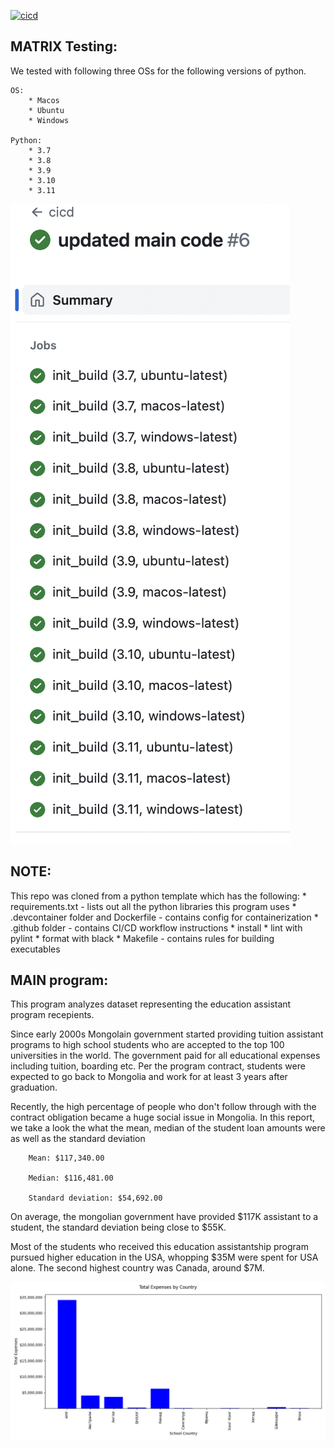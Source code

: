 [![cicd](https://github.com/nogibjj/IDS706_Template_KM632/actions/workflows/python.yml/badge.svg)](https://github.com/nogibjj/IDS706_Template_KM632/actions/workflows/python.yml)

## MATRIX Testing: 

We tested with following three OSs for the following versions of python. 

    OS: 
        * Macos 
        * Ubuntu 
        * Windows

    Python: 
        * 3.7
        * 3.8 
        * 3.9
        * 3.10 
        * 3.11

![Alt Text](cicd.png)

## NOTE: 

This repo was cloned from a python template which has the following:
    * requirements.txt - lists out all the python libraries this program uses
    * .devcontainer folder and Dockerfile - contains config for containerization 
    * .github folder - contains CI/CD workflow instructions
        * install 
        * lint with pylint
        * format with black 
    * Makefile - contains rules for building executables



## MAIN program:

This program analyzes dataset representing the education assistant program recepients. 

Since early 2000s Mongolain government started providing tuition assistant programs to high school students who are accepted to the top 100 universities in the world. The government paid for all educational expenses including tuition, boarding etc. Per the program contract, students were expected to go back to Mongolia and work for at least 3 years after graduation.

Recently, the high percentage of people who don't follow through with the contract obligation became a huge social issue in Mongolia. In this report, we take a look the what the mean, median of the student loan amounts were as well as the standard deviation

        Mean: $117,340.00

        Median: $116,481.00

        Standard deviation: $54,692.00

On average, the mongolian government have provided $117K assistant to a student, the standard deviation being close to $55K.

Most of the students who received this education assistantship program pursued higher education in the USA, whopping $35M were spent for USA alone. The second highest country was Canada, around $7M.

![Alt Text](total_expenses_by_country.png)